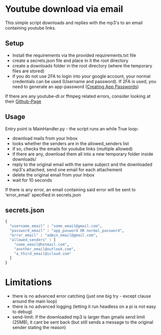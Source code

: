 # Youtube download via email
This simple script downloads and replies with the mp3's to an email containing youtube links.

## Setup
- Install the requirements via the provided requirements.txt file 
- create a secrets.json file and place in it the root directory
- create a downloads folder in the root directory (where the temporary files are stored)
- if you do not use 2FA to login into your google account, your normal credentials can be used (Username and password). If 2FA is used, you need to generate an app-password ([Creating App Passwords](https://support.google.com/mail/answer/185833?hl=en))

If there are any youtube-dl or ffmpeg related errors, consider looking at their [Github-Page](https://github.com/ytdl-org/youtube-dl)

## Usage
Entry point is MainHandler.py - the script runs an while True loop:
- download mails from your Inbox
- looks whether the senders are in the allowed_senders list
- if so, checks the emails for youtube links (multiple allowed)
- if there are any, download them all into a new temporary folder inside downloads/
- reply to the original email with the same subject and the downloaded mp3's attached, send one email for each attachement
- delete the original email from your Inbox
- wait for 10 seconds

If there is any error, an email containing said error will be sent to 'error_email' specified in secrets.json

## secrets.json
```python
{
  "username_email" : "some_email@gmail.com",
  "password_email" : "app_pasword OR normal_password",
  "error_email" : "admin_email@gmail.com",
  "allowed_senders" : [
    "some_email@hotmail.com",
    "another_email@outlook.com",
    "a_third_email@icloud.com"
  ]
}
```
# Limitations
- there is no advanced error catching (just one big try - except clause around the main loop)
- there is no advanced logging (letting it run headless on a pi is not easy to debug)
- send-limit: if the downloaded mp3 is larger than gmails send limit (25MB), it cant be sent back (but still sends a message to the original sender stating the reason)
